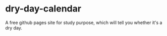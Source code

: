 # dry-day-calendar
A free github pages site for study purpose, which will tell you whether it's a dry day.
